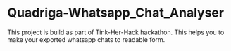 # Quadriga-Whatsapp_Chat_Analyser

This project is build as part of Tink-Her-Hack hackathon.
This helps you to make your exported whatsapp chats to readable form.
